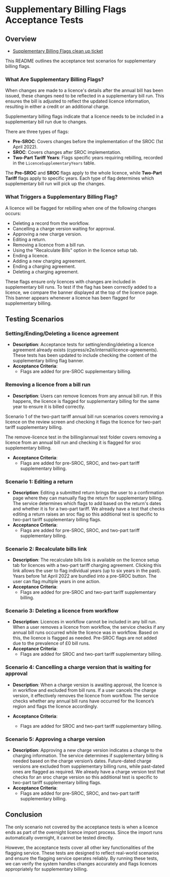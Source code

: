 # Supplementary Billing Flags Acceptance Tests

## Overview

- [Supplementary Billing Flags clean up ticket](https://eaflood.atlassian.net/browse/WATER-4746)

This README outlines the acceptance test scenarios for supplementary billing flags.

### What Are Supplementary Billing Flags?

When changes are made to a licence's details after the annual bill has been issued, these changes need to be reflected in a supplementary bill run. This ensures the bill is adjusted to reflect the updated licence information, resulting in either a credit or an additional charge.

Supplementary billing flags indicate that a licence needs to be included in a supplementary bill run due to changes.

There are three types of flags:
- **Pre-SROC**: Covers changes before the implementation of the SROC (1st April 2022).
- **SROC**: Covers changes after SROC implementation.
- **Two-Part Tariff Years**: Flags specific years requiring rebilling, recorded in the `LicenceSupplementaryYears` table.

The **Pre-SROC** and **SROC** flags apply to the whole licence, while **Two-Part Tariff** flags apply to specific years. Each type of flag determines which supplementary bill run will pick up the changes.

### What Triggers a Supplementary Billing Flag?

A licence will be flagged for rebilling when one of the following changes occurs:

- Deleting a record from the workflow.
- Cancelling a charge version waiting for approval.
- Approving a new charge version.
- Editing a return.
- Removing a licence from a bill run.
- Using the "Recalculate Bills" option in the licence setup tab.
- Ending a licence.
- Adding a new charging agreement.
- Ending a charging agreement.
- Deleting a charging agreement.

These flags ensure only licences with changes are included in supplementary bill runs.
To test if the flag has been correctly added to a licence, we compare the banner displayed at the top of the licence page. This banner appears whenever a licence has been flagged for supplementary billing.

## Testing Scenarios

### Setting/Ending/Deleting a licence agreement
- **Description**: Acceptance tests for setting/ending/deleting a licence agreement already exists (cypress/e2e/internal/licence-agreements). These tests has been updated to include checking the content of the supplementary billing flag banner.
- **Acceptance Criteria**:
  - Flags are added for pre-SROC supplementary billing.

### Removing a licence from a bill run
- **Description**: Users can remove licences from any annual bill run. If this happens, the licence is flagged for supplementary billing for the same year to ensure it is billed correctly.

Scenario 1 of the two-part tariff annual bill run scenarios covers removing a licence on the review screen and checking it flags the licence for two-part tariff supplementary billing.

The remove-licence test in the billing/annual test folder covers removing a licence from an annual bill run and checking it is flagged for sroc supplementary billing.

- **Acceptance Criteria**:
  - Flags are added for pre-SROC, SROC, and two-part tariff supplementary billing.

### Scenario 1: Editing a return
- **Description**: Editing a submitted return brings the user to a confirmation page where they can manually flag the return for supplementary billing. The service determines which flags to add based on the return's dates and whether it is for a two-part tariff. We already have a test that checks editing a return raises an sroc flag so this additional test is specific to two-part tariff supplementary billing flags.
- **Acceptance Criteria**:
  - Flags are added for pre-SROC, SROC, and two-part tariff supplementary billing.

### Scenario 2: Recalculate bills link
- **Description**: The recalculate bills link is available on the licence setup tab for licences with a two-part tariff charging agreement. Clicking this link allows the user to flag individual years (up to six years in the past). Years before 1st April 2022 are bundled into a pre-SROC button. The user can flag multiple years in one action.
- **Acceptance Criteria**:
  - Flags are added for pre-SROC and two-part tariff supplementary billing.

### Scenario 3: Deleting a licence from workflow
- **Description**: Licences in workflow cannot be included in any bill run. When a user removes a licence from workflow, the service checks if any annual bill runs occurred while the licence was in workflow. Based on this, the licence is flagged as needed. Pre-SROC flags are not added due to the prevalence of £0 bill runs.
- **Acceptance Criteria**:
  - Flags are added for SROC and two-part tariff supplementary billing.

### Scenario 4: Cancelling a charge version that is waiting for approval
- **Description**: When a charge version is awaiting approval, the licence is in workflow and excluded from bill runs. If a user cancels the charge version, it effectively removes the licence from workflow. The service checks whether any annual bill runs have occurred for the licence’s region and flags the licence accordingly.

- **Acceptance Criteria**:
  - Flags are added for SROC and two-part tariff supplementary billing.

### Scenario 5: Approving a charge version
- **Description**: Approving a new charge version indicates a change to the charging information. The service determines if supplementary billing is needed based on the charge version’s dates. Future-dated charge versions are excluded from supplementary billing runs, while past-dated ones are flagged as required. We already have a charge version test that checks for an sroc charge version so this additional test is specific to two-part tariff supplementary billing flags.
- **Acceptance Criteria**:
  - Flags are added for pre-SROC, SROC, and two-part tariff supplementary billing.

## Conclusion
The only scenario not covered by the acceptance tests is when a licence ends as part of the overnight licence import process. Since the import runs automatically overnight, it cannot be tested directly.

However, the acceptance tests cover all other key functionalities of the flagging service. These tests are designed to reflect real-world scenarios and ensure the flagging service operates reliably. By running these tests, we can verify the system handles changes accurately and flags licences appropriately for supplementary billing.
